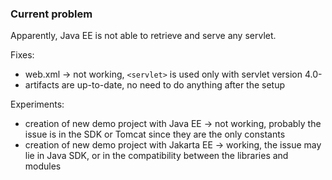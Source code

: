 ### Current problem
Apparently, Java EE is not able to retrieve and serve any servlet.

Fixes:
* web.xml -> not working, `<servlet>` is used only with servlet version 4.0-
* artifacts are up-to-date, no need to do anything after the setup

Experiments:
* creation of new demo project with Java EE -> not working, probably the issue is in the SDK or Tomcat since they are the only constants
* creation of new demo project with Jakarta EE -> working, the issue may lie in Java SDK, or in the compatibility between the libraries and modules
